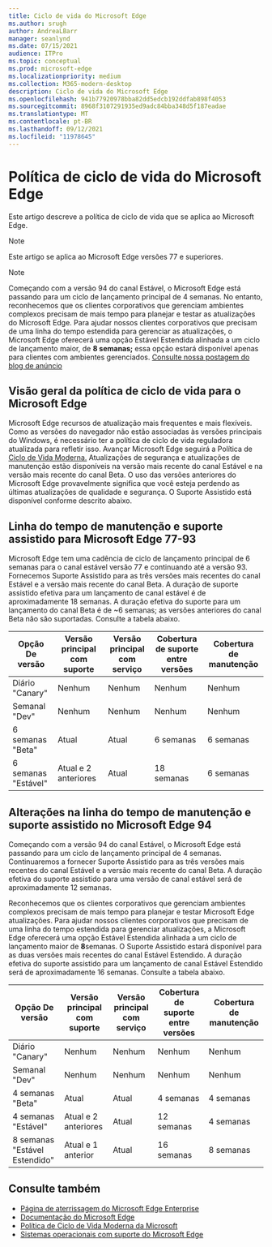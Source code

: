 ```yaml
---
title: Ciclo de vida do Microsoft Edge
ms.author: srugh
author: AndreaLBarr
manager: seanlynd
ms.date: 07/15/2021
audience: ITPro
ms.topic: conceptual
ms.prod: microsoft-edge
ms.localizationpriority: medium
ms.collection: M365-modern-desktop
description: Ciclo de vida do Microsoft Edge
ms.openlocfilehash: 941b77920978bba82dd5edcb192ddfab898f4053
ms.sourcegitcommit: 8968f3107291935ed9adc84bba348d5f187eadae
ms.translationtype: MT
ms.contentlocale: pt-BR
ms.lasthandoff: 09/12/2021
ms.locfileid: "11978645"
---
```

# <a name="microsoft-edge-lifecycle-policy"></a>Política de ciclo de vida do Microsoft Edge

Este artigo descreve a política de ciclo de vida que se aplica ao Microsoft Edge.

> [!NOTE]
> Este artigo se aplica ao Microsoft Edge versões 77 e superiores.

> [!NOTE]
> Começando com a versão 94 do canal Estável, o Microsoft Edge está passando para um ciclo de lançamento principal de 4 semanas. No entanto, reconhecemos que os clientes corporativos que gerenciam ambientes complexos precisam de mais tempo para planejar e testar as atualizações do Microsoft Edge. Para ajudar nossos clientes corporativos que precisam de uma linha do tempo estendida para gerenciar as atualizações, o Microsoft Edge oferecerá uma opção Estável Estendida alinhada a um ciclo de lançamento maior, de **8 semanas;** essa opção estará disponível apenas para clientes com ambientes gerenciados. [Consulte nossa postagem do blog de anúncio](https://blogs.windows.com/msedgedev/2021/07/15/opt-in-extended-stable-release-cycle/)

## <a name="overview-of-the-lifecycle-policy-for-microsoft-edge"></a>Visão geral da política de ciclo de vida para o Microsoft Edge

Microsoft Edge recursos de atualização mais frequentes e mais flexíveis. Como as versões do navegador não estão associadas às versões principais do Windows, é necessário ter a política de ciclo de vida reguladora atualizada para refletir isso. Avançar Microsoft Edge seguirá a Política de [Ciclo de Vida Moderna.](https://support.microsoft.com/help/30881/modern-lifecycle-policy) Atualizações de segurança e atualizações de manutenção estão disponíveis na versão mais recente do canal Estável e na versão mais recente do canal Beta. O uso das versões anteriores do Microsoft Edge provavelmente significa que você esteja perdendo as últimas atualizações de qualidade e segurança.  O Suporte Assistido está disponível conforme descrito abaixo.

## <a name="servicing-and-assisted-support-timeline-for-microsoft-edge-77-93"></a>Linha do tempo de manutenção e suporte assistido para Microsoft Edge 77-93

Microsoft Edge tem uma cadência de ciclo de lançamento principal de 6 semanas para o canal estável versão 77 e continuando até a versão 93.  Fornecemos Suporte Assistido para as três versões mais recentes do canal Estável e a versão mais recente do canal Beta. A duração de suporte assistido efetiva para um lançamento de canal estável é de aproximadamente 18 semanas. A duração efetiva do suporte para um lançamento do canal Beta é de ~6 semanas; as versões anteriores do canal Beta não são suportadas.  Consulte a tabela abaixo.

|     Opção De versão              |     Versão principal com suporte    |     Versão principal com serviço    |     Cobertura de suporte entre versões    |     Cobertura de manutenção    |
|---------------------------------|----------------------------------------|---------------------------------------|-----------------------------------------|---------------------------|
|     Diário "Canary"              |     Nenhum                               |     Nenhum                              |     Nenhum                                |     Nenhum                  |
|     Semanal "Dev"                |     Nenhum                               |     Nenhum                              |     Nenhum                                |     Nenhum                  |
|     6 semanas "Beta"               |     Atual                            |     Atual                           |     6 semanas                             |     6 semanas               |
|     6 semanas "Estável"             |     Atual e 2 anteriores             |     Atual                           |     18 semanas                            |     6 semanas               |


## <a name="servicing-and-assisted-support-timeline-changes-in-microsoft-edge-94"></a>Alterações na linha do tempo de manutenção e suporte assistido no Microsoft Edge 94

Começando com a versão 94 do canal Estável, o Microsoft Edge está passando para um ciclo de lançamento principal de 4 semanas. Continuaremos a fornecer Suporte Assistido para as três versões mais recentes do canal Estável e a versão mais recente do canal Beta. A duração efetiva do suporte assistido para uma versão de canal estável será de aproximadamente 12 semanas.

Reconhecemos que os clientes corporativos que gerenciam ambientes complexos precisam de mais tempo para planejar e testar Microsoft Edge atualizações. Para ajudar nossos clientes corporativos que precisam de uma linha do tempo estendida para gerenciar atualizações, a Microsoft Edge oferecerá uma opção Estável Estendida alinhada a um ciclo de lançamento maior de **8**semanas. O Suporte Assistido estará disponível para as duas versões mais recentes do canal Estável Estendido. A duração efetiva do suporte assistido para um lançamento de canal Estável Estendido será de aproximadamente 16 semanas. Consulte a tabela abaixo.

|     Opção De versão              |     Versão principal com suporte    |     Versão principal com serviço    |     Cobertura de suporte entre versões    |     Cobertura de manutenção    |
|---------------------------------|----------------------------------------|---------------------------------------|-----------------------------------------|---------------------------|
|     Diário "Canary"              |     Nenhum                               |     Nenhum                              |     Nenhum                                |     Nenhum                  |
|     Semanal "Dev"                |     Nenhum                               |     Nenhum                              |     Nenhum                                |     Nenhum                  |
|     4 semanas "Beta"               |     Atual                            |     Atual                           |     4 semanas                             |     4 semanas               |
|     4 semanas "Estável"             |     Atual e 2 anteriores             |     Atual                           |     12 semanas                            |     4 semanas               |
|     8 semanas "Estável Estendido"    |     Atual e 1 anterior             |     Atual                           |     16 semanas                            |     8 semanas               |

## <a name="see-also"></a>Consulte também

- [Página de aterrissagem do Microsoft Edge Enterprise](https://aka.ms/EdgeEnterprise)
- [Documentação do Microsoft Edge](./index.yml)
- [Política de Ciclo de Vida Moderna da Microsoft](https://support.microsoft.com/help/30881/modern-lifecycle-policy)
- [Sistemas operacionais com suporte do Microsoft Edge](./microsoft-edge-supported-operating-systems.md)